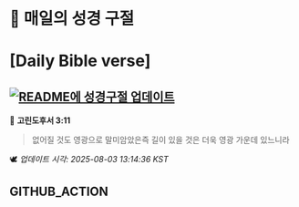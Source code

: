 # 🙏 매일의 성경 구절
# [Daily Bible verse]
## [![README에 성경구절 업데이트](https://github.com/DONGSUKA/first_test/actions/workflows/update-readme-bible.yml/badge.svg)](https://github.com/DONGSUKA/first_test/actions/workflows/update-readme-bible.yml)
<!-- START_BIBLE_VERSE -->
📖 **고린도후서 3:11**
> 없어질 것도 영광으로 말미암았은즉 길이 있을 것은 더욱 영광 가운데 있느니라

🕊️ _업데이트 시각: 2025-08-03 13:14:36 KST_
  <!-- END_BIBLE_VERSE -->
## GITHUB_ACTION
